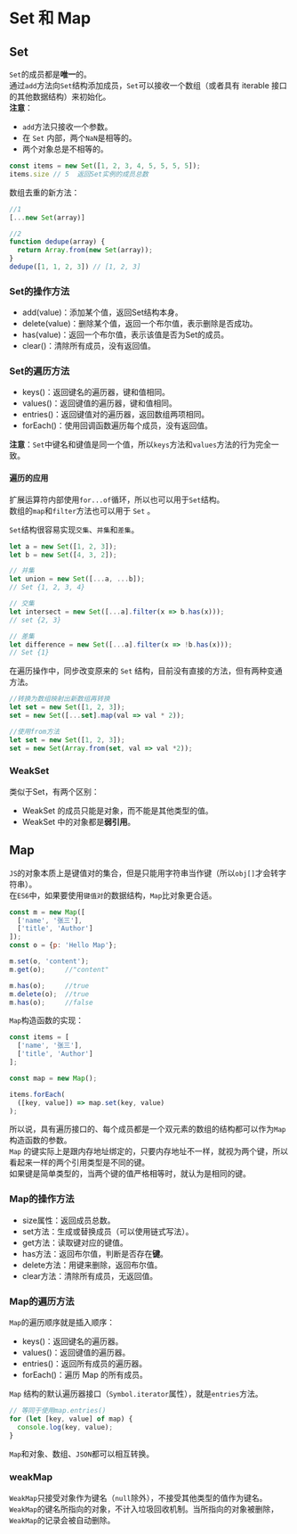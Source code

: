 # Set 和 Map

## Set
`Set`的成员都是**唯一**的。  
通过`add`方法向`Set`结构添加成员，`Set`可以接收一个数组（或者具有 iterable 接口的其他数据结构）来初始化。  
**注意**：  
- `add`方法只接收一个参数。
- 在 `Set` 内部，两个`NaN`是相等的。
- 两个对象总是不相等的。
```javascript
const items = new Set([1, 2, 3, 4, 5, 5, 5, 5]);
items.size // 5  返回Set实例的成员总数
```

数组去重的新方法：
```javascript
//1
[...new Set(array)]

//2
function dedupe(array) {
  return Array.from(new Set(array));
}
dedupe([1, 1, 2, 3]) // [1, 2, 3]
```

### Set的操作方法
- add(value)：添加某个值，返回Set结构本身。
- delete(value)：删除某个值，返回一个布尔值，表示删除是否成功。
- has(value)：返回一个布尔值，表示该值是否为Set的成员。
- clear()：清除所有成员，没有返回值。

### Set的遍历方法
- keys()：返回键名的遍历器，键和值相同。
- values()：返回键值的遍历器，键和值相同。
- entries()：返回键值对的遍历器，返回数组两项相同。
- forEach()：使用回调函数遍历每个成员，没有返回值。

**注意**：`Set`中键名和键值是同一个值，所以`keys`方法和`values`方法的行为完全一致。

#### 遍历的应用
扩展运算符内部使用`for...of`循环，所以也可以用于`Set`结构。  
数组的`map`和`filter`方法也可以用于 `Set` 。  
  
`Set`结构很容易实现`交集`、`并集`和`差集`。
```javascript
let a = new Set([1, 2, 3]);
let b = new Set([4, 3, 2]);

// 并集
let union = new Set([...a, ...b]);
// Set {1, 2, 3, 4}

// 交集
let intersect = new Set([...a].filter(x => b.has(x)));
// set {2, 3}

// 差集
let difference = new Set([...a].filter(x => !b.has(x)));
// Set {1}
```
在遍历操作中，同步改变原来的 `Set` 结构，目前没有直接的方法，但有两种变通方法。
```javascript
//转换为数组映射出新数组再转换
let set = new Set([1, 2, 3]);
set = new Set([...set].map(val => val * 2));

//使用from方法
let set = new Set([1, 2, 3]);
set = new Set(Array.from(set, val => val *2));
```

### WeakSet
类似于Set，有两个区别：
- WeakSet 的成员只能是对象，而不能是其他类型的值。
- WeakSet 中的对象都是**弱引用**。


## Map

`JS`的对象本质上是键值对的集合，但是只能用字符串当作键（所以`obj[]`才会转字符串）。  
在`ES6`中，如果要使用`键值对`的数据结构，`Map`比对象更合适。

```javascript
const m = new Map([
  ['name', '张三'],
  ['title', 'Author']
]);
const o = {p: 'Hello Map'};

m.set(o, 'content');
m.get(o);     //"content"

m.has(o);     //true
m.delete(o);  //true
m.has(o);     //false
```

`Map`构造函数的实现：
```javascript
const items = [
  ['name', '张三'],
  ['title', 'Author']
];

const map = new Map();

items.forEach(
  ([key, value]) => map.set(key, value)
);
```
所以说，具有遍历接口的、每个成员都是一个双元素的数组的结构都可以作为`Map`构造函数的参数。  
`Map` 的键实际上是跟内存地址绑定的，只要内存地址不一样，就视为两个键，所以看起来一样的两个引用类型是不同的键。  
如果键是简单类型的，当两个键的值严格相等时，就认为是相同的键。  

### Map的操作方法
- size属性：返回成员总数。
- set方法：生成或替换成员（可以使用链式写法）。
- get方法：读取键对应的键值。
- has方法：返回布尔值，判断是否存在**键**。
- delete方法：用键来删除，返回布尔值。
- clear方法：清除所有成员，无返回值。

### Map的遍历方法
`Map`的遍历顺序就是插入顺序：
- keys()：返回键名的遍历器。
- values()：返回键值的遍历器。
- entries()：返回所有成员的遍历器。
- forEach()：遍历 Map 的所有成员。

`Map` 结构的默认遍历器接口（`Symbol.iterator`属性），就是`entries`方法。
```javascript
// 等同于使用map.entries()
for (let [key, value] of map) {
  console.log(key, value);
}
```
`Map`和对象、数组、`JSON`都可以相互转换。

### weakMap
`WeakMap`只接受对象作为键名（`null`除外），不接受其他类型的值作为键名。  
`WeakMap`的键名所指向的对象，不计入垃圾回收机制。当所指向的对象被删除，`WeakMap`的记录会被自动删除。